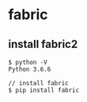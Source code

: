 # fabric
## install fabric2
```
$ python -V
Python 3.6.6

// install fabric
$ pip install fabric
```
